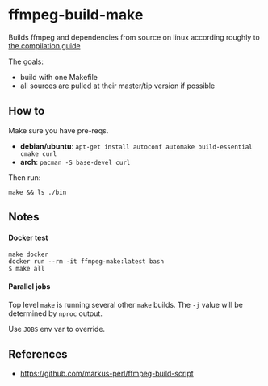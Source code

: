 # ffmpeg-build-make

Builds ffmpeg and dependencies from source on linux according roughly to [the compilation guide](https://trac.ffmpeg.org/wiki/CompilationGuide/Ubuntu)

The goals:
- build with one Makefile
- all sources are pulled at their master/tip version if possible

## How to

Make sure you have pre-reqs.

- **debian/ubuntu**: `apt-get install autoconf automake build-essential cmake curl`
- **arch**: `pacman -S base-devel curl`

Then run:

```
make && ls ./bin
```

## Notes

#### Docker test

```
make docker
docker run --rm -it ffmpeg-make:latest bash
$ make all
```

#### Parallel jobs

Top level `make` is running several other `make` builds. The `-j` value will be determined by `nproc` output.

Use `JOBS` env var to override.


## References

- https://github.com/markus-perl/ffmpeg-build-script
